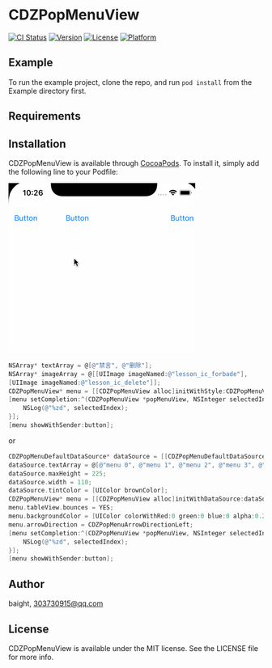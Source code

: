 # CDZPopMenuView

[![CI Status](http://img.shields.io/travis/chenzheng/CDZPopMenuView.svg?style=flat)](https://travis-ci.org/chenzheng/CDZPopMenuView)
[![Version](https://img.shields.io/cocoapods/v/CDZPopMenuView.svg?style=flat)](http://cocoapods.org/pods/CDZPopMenuView)
[![License](https://img.shields.io/cocoapods/l/CDZPopMenuView.svg?style=flat)](http://cocoapods.org/pods/CDZPopMenuView)
[![Platform](https://img.shields.io/cocoapods/p/CDZPopMenuView.svg?style=flat)](http://cocoapods.org/pods/CDZPopMenuView)

## Example

To run the example project, clone the repo, and run `pod install` from the Example directory first.

## Requirements

## Installation

CDZPopMenuView is available through [CocoaPods](http://cocoapods.org). To install
it, simply add the following line to your Podfile:

![Image text](https://raw.githubusercontent.com/baight/CDZPopMenuView/master/Example/Example.gif)

```objective-c
NSArray* textArray = @[@"禁言", @"删除"];
NSArray* imageArray = @[[UIImage imageNamed:@"lesson_ic_forbade"],
[UIImage imageNamed:@"lesson_ic_delete"]];
CDZPopMenuView* menu = [[CDZPopMenuView alloc]initWithStyle:CDZPopMenuViewStyleDark textArray:textArray imageArray:imageArray];
[menu setCompletion:^(CDZPopMenuView *popMenuView, NSInteger selectedIndex) {
    NSLog(@"%zd", selectedIndex);
}];
[menu showWithSender:button];
```
or

```objective-c
CDZPopMenuDefaultDataSource* dataSource = [[CDZPopMenuDefaultDataSource alloc]init];
dataSource.textArray = @[@"menu 0", @"menu 1", @"menu 2", @"menu 3", @"menu 4", @"menu 5", @"menu 6", @"menu 7", @"menu 8", @"menu 9"];
dataSource.maxHeight = 225;
dataSource.width = 110;
dataSource.tintColor = [UIColor brownColor];
CDZPopMenuView* menu = [[CDZPopMenuView alloc]initWithDataSource:dataSource];
menu.tableView.bounces = YES;
menu.backgroundColor = [UIColor colorWithRed:0 green:0 blue:0 alpha:0.2];
menu.arrowDirection = CDZPopMenuArrowDirectionLeft;
[menu setCompletion:^(CDZPopMenuView *popMenuView, NSInteger selectedIndex) {
    NSLog(@"%zd", selectedIndex);
}];
[menu showWithSender:button];
```

## Author

baight, 303730915@qq.com

## License

CDZPopMenuView is available under the MIT license. See the LICENSE file for more info.
